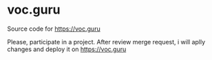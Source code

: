 # voc.guru
Source code for https://voc.guru

Please, participate in a project. After review merge request, i will aplly changes and deploy it on https://voc.guru
